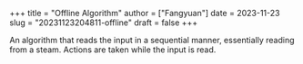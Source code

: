 +++
title = "Offline Algorithm"
author = ["Fangyuan"]
date = 2023-11-23
slug = "20231123204811-offline"
draft = false
+++

An algorithm that reads the input in a sequential manner, essentially reading from a steam. <span class="underline">Actions are taken while the input is read</span>.
